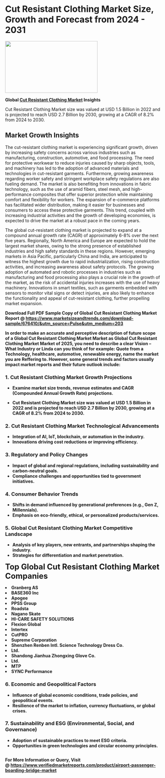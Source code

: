 <H1>Cut Resistant Clothing Market Size, Growth and Forecast from 2024 - 2031</H1><img class="aligncenter size-medium wp-image-584254" src="https://thirdeyenews.in/wp-content/uploads/2024/09/Global-Market-Research-300x168.jpeg" alt="" width="300" height="168" /><p><strong>Global&nbsp;<a href="https://www.marketsizeandtrends.com/download-sample/676410/&amp;utm_source=Pulse&amp;utm_medium=203">Cut Resistant Clothing Market</a> Insights</strong></p><p>Cut Resistant Clothing Market size was valued at USD 1.5 Billion in 2022 and is projected to reach USD 2.7 Billion by 2030, growing at a CAGR of 8.2% from 2024 to 2030.</p><p><h2>Market Growth Insights</h2> <p>The cut-resistant clothing market is experiencing significant growth, driven by increasing safety concerns across various industries such as manufacturing, construction, automotive, and food processing. The need for protective workwear to reduce injuries caused by sharp objects, tools, and machinery has led to the adoption of advanced materials and technologies in cut-resistant garments. Furthermore, growing awareness regarding worker safety and stringent workplace safety regulations are also fueling demand. The market is also benefiting from innovations in fabric technology, such as the use of aramid fibers, steel mesh, and high-performance composites that offer superior protection while maintaining comfort and flexibility for workers. The expansion of e-commerce platforms has facilitated wider distribution, making it easier for businesses and consumers to access these protective garments. This trend, coupled with increasing industrial activities and the growth of developing economies, is expected to drive the market at a robust pace in the coming years.</p> <p><strong></strong></p> <p>The global cut-resistant clothing market is projected to expand at a compound annual growth rate (CAGR) of approximately 6-8% over the next five years. Regionally, North America and Europe are expected to hold the largest market shares, owing to the strong presence of established industries and high safety standards in these regions. However, emerging markets in Asia Pacific, particularly China and India, are anticipated to witness the highest growth due to rapid industrialization, rising construction activities, and increasing awareness about safety protocols. The growing adoption of automated and robotic processes in industries such as manufacturing and food processing also plays a crucial role in the growth of the market, as the risk of accidental injuries increases with the use of heavy machinery. Innovations in smart textiles, such as garments embedded with sensors to monitor vital signs or detect injuries, are also likely to enhance the functionality and appeal of cut-resistant clothing, further propelling market expansion. <p><strong></p><p><span class=""><strong>Download Full PDF Sample Copy of Global Cut Resistant Clothing Market Report</strong> @ <a href="https://www.marketsizeandtrends.com/download-sample/676410/&amp;utm_source=Pulse&amp;utm_medium=203" target="_blank">https://www.marketsizeandtrends.com/download-sample/676410/&amp;utm_source=Pulse&amp;utm_medium=203</a></span></p><p>In order to make an accurate and perceptive description of future scope of a Global&nbsp;Cut Resistant Clothing Market Market as Global&nbsp;Cut Resistant Clothing Market Market of 2025, you need to describe a clear Vision &ndash; What Industry or Linda can you think of for example: Quote from a Technology, healthcare, automotive, renewable energy, name the market you are Reffering to. However, some general trends and factors usually impact market reports and their future outlook include:</p><h3>1.&nbsp;<strong>Cut Resistant Clothing Market Growth Projections</strong></h3><ul><li>Examine market size trends, revenue estimates and CAGR (Compounded Annual Growth Rate) projections.</li><li><p>Cut Resistant Clothing Market size was valued at USD 1.5 Billion in 2022 and is projected to reach USD 2.7 Billion by 2030, growing at a CAGR of 8.2% from 2024 to 2030.</p></li></ul><h3>2.&nbsp;<strong>Cut Resistant Clothing Market Technological Advancements</strong></h3><ul><li>Integration of AI, IoT, blockchain, or automation in the industry.</li><li>Innovations driving cost reductions or improving efficiency.</li></ul><h3>3.&nbsp;<strong>Regulatory and Policy Changes</strong></h3><ul><li>Impact of global and regional regulations, including sustainability and carbon-neutral goals.</li><li>Compliance challenges and opportunities tied to government initiatives.</li></ul><h3>4.&nbsp;<strong>Consumer Behavior Trends</strong></h3><ul><li>Shifts in demand influenced by generational preferences (e.g., Gen Z, Millennials).</li><li>Emphasis on eco-friendly, ethical, or personalized products/services.</li></ul><h3>5.&nbsp;<strong>Global Cut Resistant Clothing Market Competitive Landscape</strong></h3><ul><li>Analysis of key players, new entrants, and partnerships shaping the industry.</li><li>Strategies for differentiation and market penetration.</li></ul><p data-pm-slice="1 1 []"><span style="color: inherit; font-family: inherit; font-size: 25px;">Top Global Cut Resistant Clothing Market Companies</span></p><div class="" data-test-id=""><p><li>Granberg AS</li><li> BASE360 Inc</li><li> Apogee</li><li> PPSS Group</li><li> Roadsta</li><li> Nagano Skate</li><li> HI-CARE SAFETY SOLUTIONS</li><li> Flexion Global</li><li> Intertex</li><li> CutPRO</li><li> Supreme Corporation</li><li> Shenzhen Renben Intl. Science Technology Dress Co.</li><li> Ltd.</li><li> Shandong Jianhua Zhongxing Glove Co.</li><li> Ltd.</li><li> MTP</li><li> SYNC Performance</li></p></div><h3>6.&nbsp;<strong>Economic and Geopolitical Factors</strong></h3><ul><li>Influence of global economic conditions, trade policies, and geopolitical events.</li><li>Resilience of the market to inflation, currency fluctuations, or global crises.</li></ul><h3>7.&nbsp;<strong>Sustainability and ESG (Environmental, Social, and Governance)</strong></h3><ul><li>Adoption of sustainable practices to meet ESG criteria.</li><li>Opportunities in green technologies and circular economy principles.</li></ul><h2><strong style="font-size: 14px;">For More Information or Query, Visit @&nbsp;</strong><a style="background-color: #ffffff; font-size: 14px;" href="https://www.marketsizeandtrends.com/report/cut-resistant-clothing-market/" target="_blank">https://www.verifiedmarketreports.com/product/airport-passenger-boarding-bridge-market</a></h2>
